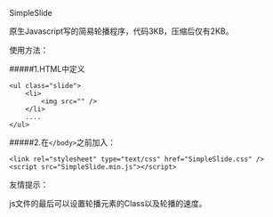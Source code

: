 SimpleSlide

原生Javascript写的简易轮播程序，代码3KB，压缩后仅有2KB。

使用方法：

#####1.HTML中定义

	<ul class="slide">
		<li>
			<img src="" />
		</li>
		....
	</ul>

#####2.在`</body>`之前加入：

	<link rel="stylesheet" type="text/css" href="SimpleSlide.css" />
	<script src="SimpleSlide.min.js"></script>

友情提示：

js文件的最后可以设置轮播元素的Class以及轮播的速度。
